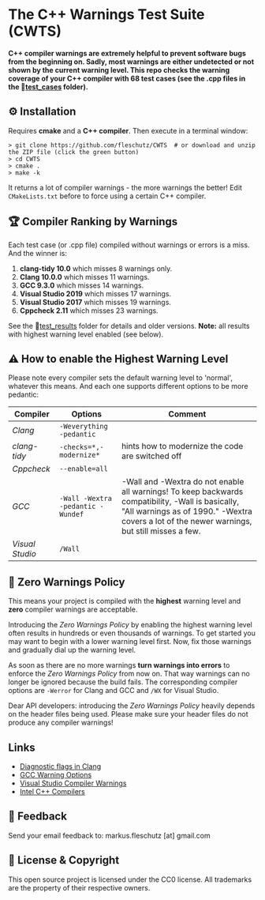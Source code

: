 The C++ Warnings Test Suite (CWTS)
==================================

**C++ compiler warnings are extremely helpful to prevent software bugs from the beginning on. Sadly, most warnings are either undetected or not shown by the current warning level. This repo checks the warning coverage of your C++ compiler with 68 test cases (see the .cpp files in the 📂[test_cases](test_cases/) folder).**


⚙️ Installation 
----------------
Requires **cmake** and a **C++ compiler**. Then execute in a terminal window:

```
> git clone https://github.com/fleschutz/CWTS  # or download and unzip the ZIP file (click the green button)
> cd CWTS
> cmake .
> make -k
```
It returns a lot of compiler warnings - the more warnings the better! Edit `CMakeLists.txt` before to force using a certain C++ compiler.


🏆 Compiler Ranking by Warnings
--------------------------------
Each test case (or .cpp file) compiled without warnings or errors is a miss. And the winner is:

1. **clang-tidy 10.0** which misses 8 warnings only.
2. **Clang 10.0.0** which misses 11 warnings.
3. **GCC 9.3.0** which misses 14 warnings.
4. **Visual Studio 2019** which misses 17 warnings.
5. **Visual Studio 2017** which misses 19 warnings.
6. **Cppcheck 2.11** which misses 23 warnings.

See the 📂[test_results](test_results/) folder for details and older versions. **Note:** all results with highest warning level enabled (see below). 


⚠️ How to enable the Highest Warning Level 
-------------------------------------------
Please note every compiler sets the default warning level to 'normal', whatever this means. And each one supports different options to be more pedantic:

| Compiler        | Options                     | Comment                                           |
|-----------------|-----------------------------------|---------------------------------------------------|
| *Clang*         | `-Weverything -pedantic`          |                                                   |
| *clang-tidy*    | `-checks=*,-modernize*`           | hints how to modernize the code are switched off  |
| *Cppcheck*      | `--enable=all`                    |                                                   |
| *GCC*           | `-Wall -Wextra -pedantic -Wundef` | -Wall and -Wextra do not enable all warnings! To keep backwards compatibility, -Wall is basically, "All warnings as of 1990." -Wextra covers a lot of the newer warnings, but still misses a few. |
| *Visual Studio* | `/Wall`                           |                                                   |


👮‍ Zero Warnings Policy 
------------------------
This means your project is compiled with the **highest** warning level and **zero** compiler warnings are acceptable.

Introducing the *Zero Warnings Policy* by enabling the highest warning level often results in hundreds or even thousands of warnings. To get started you may want to begin with a lower warning level first. Now, fix those warnings and gradually dial up the warning level.

As soon as there are no more warnings **turn warnings into errors** to enforce the *Zero Warnings Policy* from now on. That way warnings can no longer be ignored because the build fails. The corresponding compiler options are `-Werror` for Clang and GCC and `/WX` for Visual Studio.

Dear API developers: introducing the *Zero Warnings Policy* heavily depends on the header files being used. Please make sure your header files do not produce any compiler warnings!

Links
-----
* [Diagnostic flags in Clang](https://clang.llvm.org/docs/DiagnosticsReference.html)
* [GCC Warning Options](https://gcc.gnu.org/onlinedocs/gcc/Warning-Options.html)
* [Visual Studio Compiler Warnings](https://docs.microsoft.com/en-us/cpp/error-messages/compiler-warnings/compiler-warnings-by-compiler-version)
* [Intel C++ Compilers](https://software.intel.com/en-us/c-compilers)

📧 Feedback
------------
Send your email feedback to: markus.fleschutz [at] gmail.com

🤝 License & Copyright
-----------------------
This open source project is licensed under the CC0 license. All trademarks are the property of their respective owners.
